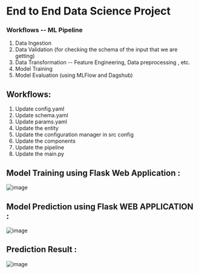 # End to End Data Science Project

### Workflows -- ML Pipeline 

1. Data Ingestion
2. Data Validation  (for checking the schema of the input that we are getting)
2. Data Transformation -- Feature Engineering, Data preprocessing , etc. 
3. Model Training
4. Model Evaluation (using MLFlow and Dagshub)

## Workflows: 

1. Update config.yaml
2. Update schema.yaml
3. Update params.yaml
4. Update the entity
5. Update the configuration manager in src config
6. Update the components
7. Update the pipeline 
8. Update the main.py

## Model Training using Flask Web Application : 
![image](https://github.com/user-attachments/assets/f4c17a4b-e34c-468a-9acc-43af9eeb062e)



## Model Prediction using Flask WEB APPLICATION : 
![image](https://github.com/user-attachments/assets/ba00089d-5d7e-42fa-a248-a0970dad951f)


## Prediction Result : 

![image](https://github.com/user-attachments/assets/869c15e9-902c-4ee0-ac97-687cfc881ceb)
